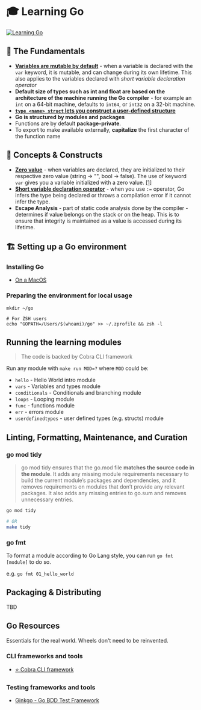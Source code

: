 # 🎓 Learning Go

[![Learning Go](https://github.com/ddubson/learning-go/actions/workflows/go.yml/badge.svg)](https://github.com/ddubson/learning-go/actions/workflows/go.yml)

## 🍦 The Fundamentals

- **[Variables are mutable by default](source/2_variables_and_types.go)** - when a variable is declared with
  the `var` keyword, it is mutable, and can change during its own lifetime. This also applies to the variables declared
  with _short variable declaration operator_
- **Default size of types such as int and float are based on the architecture of the machine running the Go compiler** -
  for example an `int` on a 64-bit machine, defaults to `int64`, or `int32` on a 32-bit machine.
- **[`type <name> struct` lets you construct a user-defined structure](source/7_user_defined_types.go)**
- **Go is structured by modules and packages**
- Functions are by default **package-private**.
- To export to make available externally, **capitalize** the first character of the function name

## 🍨 Concepts & Constructs

- [**Zero value**](https://go.dev/tour/basics/12) - when variables are declared, they are initialized to their
  respective zero value (string -> "", bool -> false). The use of keyword `var` gives you a variable initialized with a
  zero value. [[1]](https://go.dev/ref/spec#The_zero_value)
- [**Short variable declaration operator**](https://go.dev/tour/basics/10) - when you use `:=` operator, Go infers the
  type being declared or throws a compilation error if it cannot infer the type.
- **Escape Analysis** - part of static code analysis done by the compiler - determines if value belongs on the stack or
  on the heap. This is to ensure that integrity is maintained as a value is accessed during its lifetime.

## 🏗 Setting up a Go environment

### Installing Go

- [On a MacOS](https://go.dev/doc/install)

### Preparing the environment for local usage

```shell
mkdir ~/go

# For ZSH users
echo "GOPATH=/Users/$(whoami)/go" >> ~/.zprofile && zsh -l
```

## Running the learning modules

> The code is backed by Cobra CLI framework

Run any module with `make run MOD=?` where `MOD` could be:

- `hello` - Hello World intro module
- `vars` - Variables and types module
- `conditionals` - Conditionals and branching module
- `loops` - Looping module
- `func` - functions module
- `err` - errors module
- `userdefinedtypes` - user defined types (e.g. structs) module

## Linting, Formatting, Maintenance, and Curation

### go mod tidy

> go mod tidy ensures that the go.mod file **matches the source code in the module**. It adds any missing module
> requirements necessary to build the current module’s packages and dependencies, and it removes requirements on modules
> that don’t provide any relevant packages. It also adds any missing entries to go.sum and removes unnecessary entries.

```bash
go mod tidy

# OR
make tidy
```

### go fmt

To format a module according to Go Lang style, you can run
`go fmt [module]` to do so.

e.g. `go fmt 01_hello_world`

## Packaging & Distributing

TBD

## Go Resources

Essentials for the real world. Wheels don't need to be reinvented.

### CLI frameworks and tools

- [⭐️ Cobra CLI framework](https://github.com/spf13/cobra)

### Testing frameworks and tools

- [Ginkgo - Go BDD Test Framework](https://onsi.github.io/ginkgo/)
